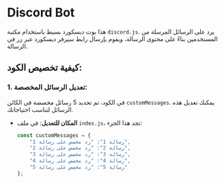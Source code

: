 # Discord Bot

هذا بوت ديسكورد بسيط باستخدام مكتبة `discord.js`. يرد على الرسائل المرسلة من المستخدمين بناءً على محتوى الرسالة، ويقوم بإرسال رابط سيرفر ديسكورد عبر زر في الرسالة.

## كيفية تخصيص الكود:

### 1. تعديل الرسائل المخصصة:
في الكود، تم تحديد 5 رسائل مخصصة في الكائن `customMessages`. يمكنك تعديل هذه الرسائل لتناسب احتياجاتك.

- **المكان للتعديل**:
   في ملف `index.js`، تجد هذا الجزء:

   ```javascript
   const customMessages = {
       "رسالة 1": "رد مخصص على رسالة 1",
       "رسالة 2": "رد مخصص على رسالة 2",
       "رسالة 3": "رد مخصص على رسالة 3",
       "رسالة 4": "رد مخصص على رسالة 4",
       "رسالة 5": "رد مخصص على رسالة 5"
   };
